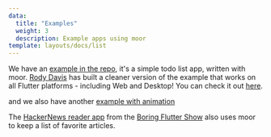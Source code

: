 ```yaml
---
data:
  title: "Examples"
  weight: 3
  description: Example apps using moor
template: layouts/docs/list
---
```



We have an [example in the repo](https://github.com/simolus3/moor/tree/master/moor_flutter/example), it's a simple todo list app,
written with moor. [Rody Davis](https://github.com/rodydavis) has built a cleaner version of the example that works on all
Flutter platforms - including Web and Desktop! You can check it out [here](https://github.com/rodydavis/moor_shared).

and we also have another [example with animation](https://github.com/abdelrahmanelmarakby/todo_with_moor_and_animation) 

The [HackerNews reader app](https://github.com/filiph/hn_app) from the [Boring Flutter Show](https://www.youtube.com/playlist?list=PLjxrf2q8roU3ahJVrSgAnPjzkpGmL9Czl) also uses moor to keep a list of favorite articles.
